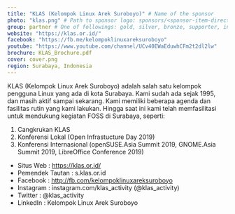 ```yaml
---
title: "KLAS (Kelompok Linux Arek Suroboyo)" # Name of the sponsor
photo: "klas.png" # Path to sponsor logo: sponsors/<sponsor-item-directory>/logo.png
group: partner # One of followings: gold, silver, bronze, supporter, infra, record, videoi18n, swag
website: "https://klas.or.id/"
facebook: "https://fb.me/kelompoklinuxareksuroboyo"
youtube: "https://www.youtube.com/channel/UCv40EWaEduwhCFm2t2dl2lw"
brochure: KLAS_Brochure.pdf
cover: cover.png
region: Surabaya, Indonesia
---
```


KLAS (Kelompok Linux Arek Suroboyo) adalah salah satu kelompok pengguna Linux yang ada di kota Surabaya. Kami sudah ada sejak 1995, dan masih aktif sampai sekarang. Kami memiliki beberapa agenda dan fasilitas rutin yang kami lakukan. Hingga saat ini kami telah memfasilitasi untuk mendukung kegiatan FOSS di Surabaya, seperti:

1. Cangkrukan KLAS
2. Konferensi Lokal (Open Infrastucture Day 2019)
3. Konferensi Internasional (openSUSE.Asia Summit 2019, GNOME.Asia Summit 2019, LibreOffice Conference 2019)

- Situs Web : https://klas.or.id/
- Pemendek Tautan : s.klas.or.id
- Facebook : http://fb.com/kelompoklinuxareksuroboyo
- Instagram : instagram.com/klas_activity (@klas_activity)
- Twitter : @klas_activity
- LinkedIn : Kelompok Linux Arek Suroboyo